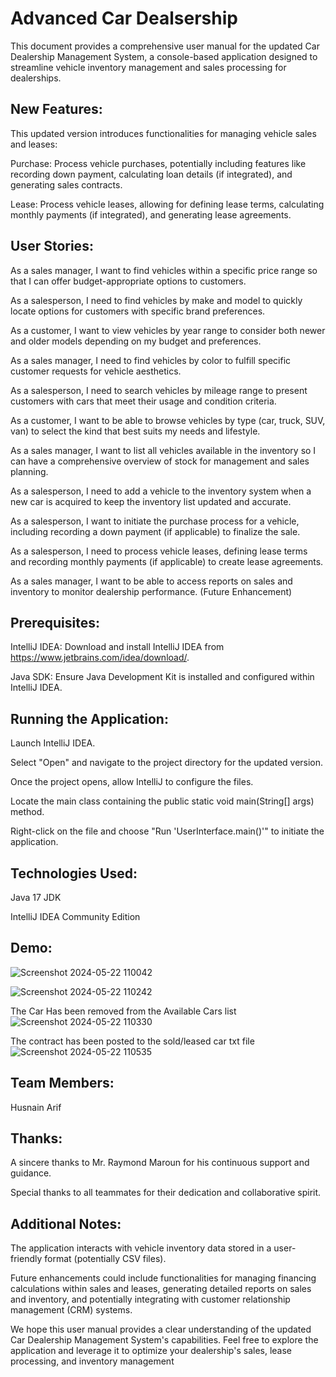 # Advanced Car Dealsership

This document provides a comprehensive user manual for the updated Car Dealership Management System, a console-based application designed to streamline vehicle inventory management and sales processing for dealerships.

## New Features:

This updated version introduces functionalities for managing vehicle sales and leases:

Purchase: Process vehicle purchases, potentially including features like recording down payment, calculating loan details (if integrated), and generating sales contracts.

Lease: Process vehicle leases, allowing for defining lease terms, calculating monthly payments (if integrated), and generating lease agreements.

## User Stories:

As a sales manager, I want to find vehicles within a specific price range so that I can offer budget-appropriate options to customers.

As a salesperson, I need to find vehicles by make and model to quickly locate options for customers with specific brand preferences.

As a customer, I want to view vehicles by year range to consider both newer and older models depending on my budget and preferences.

As a sales manager, I need to find vehicles by color to fulfill specific customer requests for vehicle aesthetics.

As a salesperson, I need to search vehicles by mileage range to present customers with cars that meet their usage and condition criteria.

As a customer, I want to be able to browse vehicles by type (car, truck, SUV, van) to select the kind that best suits my needs and lifestyle.

As a sales manager, I want to list all vehicles available in the inventory so I can have a comprehensive overview of stock for management and sales planning.

As a salesperson, I need to add a vehicle to the inventory system when a new car is acquired to keep the inventory list updated and accurate.

As a salesperson, I want to initiate the purchase process for a vehicle, including recording a down payment (if applicable) to finalize the sale.

As a salesperson, I need to process vehicle leases, defining lease terms and recording monthly payments (if applicable) to create lease agreements.

As a sales manager, I want to be able to access reports on sales and inventory to monitor dealership performance. (Future Enhancement)


## Prerequisites:

IntelliJ IDEA: Download and install IntelliJ IDEA from https://www.jetbrains.com/idea/download/.

Java SDK: Ensure Java Development Kit is installed and configured within IntelliJ IDEA.


## Running the Application:

Launch IntelliJ IDEA.

Select "Open" and navigate to the project directory for the updated version.

Once the project opens, allow IntelliJ to configure the files.

Locate the main class containing the public static void main(String[] args) method.

Right-click on the file and choose "Run 'UserInterface.main()'" to initiate the application.


## Technologies Used:

Java 17 JDK

IntelliJ IDEA Community Edition

## Demo:

![Screenshot 2024-05-22 110042](https://github.com/HasnainArifYU/AdvancedDealership/assets/166551521/534c8634-869f-4c71-ac5f-aae1bd0fbe2d) 

![Screenshot 2024-05-22 110242](https://github.com/HasnainArifYU/AdvancedDealership/assets/166551521/872fe024-8121-4929-a796-1d24f04cd294) 

The Car Has been removed from the Available Cars list
![Screenshot 2024-05-22 110330](https://github.com/HasnainArifYU/AdvancedDealership/assets/166551521/b4445025-e2af-4b9a-9bf6-3e823b48efc8)

The contract has been posted to the sold/leased car txt file
![Screenshot 2024-05-22 110535](https://github.com/HasnainArifYU/AdvancedDealership/assets/166551521/9e30554f-fa0f-412a-8833-c17069922a04)


## Team Members:

Husnain Arif

## Thanks:

A sincere thanks to Mr. Raymond Maroun for his continuous support and guidance.

Special thanks to all teammates for their dedication and collaborative spirit.

## Additional Notes:

The application interacts with vehicle inventory data stored in a user-friendly format (potentially CSV files).

Future enhancements could include functionalities for managing financing calculations within sales and leases, generating detailed reports on sales and inventory, and potentially integrating with customer relationship management (CRM) systems.

We hope this user manual provides a clear understanding of the updated Car Dealership Management System's capabilities. Feel free to explore the application and leverage it to optimize your dealership's sales, lease processing, and inventory management

